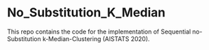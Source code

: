 # No_Substitution_K_Median
This repo contains the code for the implementation of Sequential no-Substitution k-Median-Clustering (AISTATS 2020).

